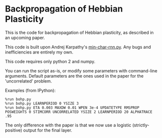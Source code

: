 # Backpropagation of Hebbian Plasticity

This is the code for backpropagation of Hebbian plasticity, as described in an upcoming paper.

This code is built upon Andrej Karpathy's [min-char-rnn.py](https://gist.github.com/karpathy/d4dee566867f8291f086). Any bugs and inefficiencies are entirely my own.

This code requires only python 2 and numpy.

You can run the script as-is, or modify some parameters with command-line arguments. Default parameters are the ones used in the paper for the 'uncorrelated' problem. 

Examples (from IPython):

    %run bohp.py
    %run bohp.py LEARNPERIOD 0 YSIZE 3
    %run bohp.py ETA 0.003 MAXDW 0.01 WPEN 3e-4 UPDATETYPE RMSPROP POSWEIGHTS 0 STIMCORR UNCORRELATED YSIZE 2 LEARNPERIOD 20 ALPHATRACE .95

The only difference with the paper is that we now use a logistic (strictly-positive) output for the final layer. 




